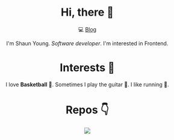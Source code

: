 <div style="text-align: center;">

# Hi, there 👋

💻 [Blog](https://shaunyoung.cn)

I'm Shaun Young.
_Software developer_.
I'm interested in Frontend.

# Interests 🎉

I love **Basketball** 🏀.
Sometimes I play the guitar 🎸.
I like running 🏃‍.

# Repos 👇

<img  src="https://github-readme-stats.vercel.app/api?username=shaunyoung11&show_icons=true&theme=radical">

</div>
